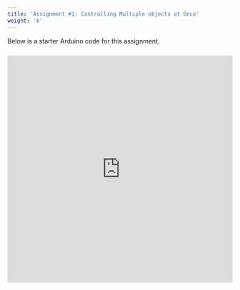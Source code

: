 ```yaml
---
title: 'Assignment #1: Controlling Multiple objects at Once'
weight: '6'
---
```


Below is a starter Arduino code for this assignment.

<iframe src=https://create.arduino.cc/editor/LSU_DDEM/d2b88a2b-e746-4edf-9683-236d266ebd0c/preview?embed style="height:510px;width:100%;margin:10px 0" frameborder=0></iframe>
